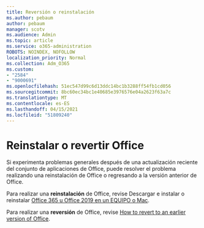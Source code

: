 ```yaml
---
title: Reversión o reinstalación
ms.author: pebaum
author: pebaum
manager: scotv
ms.audience: Admin
ms.topic: article
ms.service: o365-administration
ROBOTS: NOINDEX, NOFOLLOW
localization_priority: Normal
ms.collection: Adm_O365
ms.custom:
- "2584"
- "9000691"
ms.openlocfilehash: 51ec547d99c6d13ddc14bc1b3288ff54fb1cd056
ms.sourcegitcommit: 8bc60ec34bc1e40685e3976576e04a2623f63a7c
ms.translationtype: MT
ms.contentlocale: es-ES
ms.lasthandoff: 04/15/2021
ms.locfileid: "51809240"
---
```

# <a name="reinstall-or-roll-back-office"></a>Reinstalar o revertir Office

Si experimenta problemas generales después de una actualización reciente del conjunto de aplicaciones de Office, puede resolver el problema realizando una reinstalación de Office o regresando a la versión anterior de Office.

Para realizar una **reinstalación** de Office, revise Descargar e instalar o reinstalar [Office 365 u Office 2019 en un EQUIPO o Mac](https://support.office.com/article/download-and-install-or-reinstall-office-365-or-office-2019-on-a-pc-or-mac-4414eaaf-0478-48be-9c42-23adc4716658).

Para realizar una **reversión** de Office, revise [How to revert to an earlier version of Office](https://support.microsoft.com/help/2770432/how-to-revert-to-an-earlier-version-of-office-2013-or-office-2016-clic).
